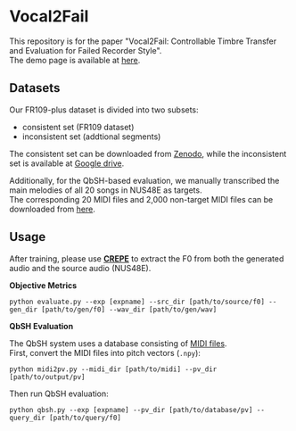 # Vocal2Fail
This repository is for the paper "Vocal2Fail: Controllable Timbre Transfer and Evaluation for Failed Recorder Style".  
The demo page is available at [here](https://manchenlee.github.io/vocal2fail).  

## Datasets  

Our FR109-plus dataset is divided into two subsets: 
- consistent set (FR109 dataset)  
- inconsistent set (addtional segments)

The consistent set can be downloaded from [Zenodo](https://zenodo.org/records/14250703"), while the inconsistent set is available at [Google drive](https://drive.google.com/file/d/1q0yOEa77r8Ylol38bkkbutd6gdNzHhsn/view?usp=sharing).  

Additionally, for the QbSH-based evaluation, we manually transcribed the main melodies of all 20 songs in NUS48E as targets.  
The corresponding 20 MIDI files and 2,000 non-target MIDI files can be downloaded from [here](https://drive.google.com/file/d/1owhCIMoHuhXfWHI2eU4UDzZPGu0Kg7Nw/view?usp=sharing).  

## Usage

After training, please use [**CREPE**](https://github.com/marl/crepe) to extract the F0 from both the generated audio and the source audio (NUS48E).

**Objective Metrics**  
```
python evaluate.py --exp [expname] --src_dir [path/to/source/f0] --gen_dir [path/to/gen/f0] --wav_dir [path/to/gen/wav]
```
**QbSH Evaluation**  

The QbSH system uses a database consisting of [MIDI files](https://drive.google.com/file/d/1owhCIMoHuhXfWHI2eU4UDzZPGu0Kg7Nw/view).  
First, convert the MIDI files into pitch vectors (`.npy`):  
```
python midi2pv.py --midi_dir [path/to/midi] --pv_dir [path/to/output/pv]
```
Then run QbSH evaluation:
```
python qbsh.py --exp [expname] --pv_dir [path/to/database/pv] --query_dir [path/to/query/f0]
```

